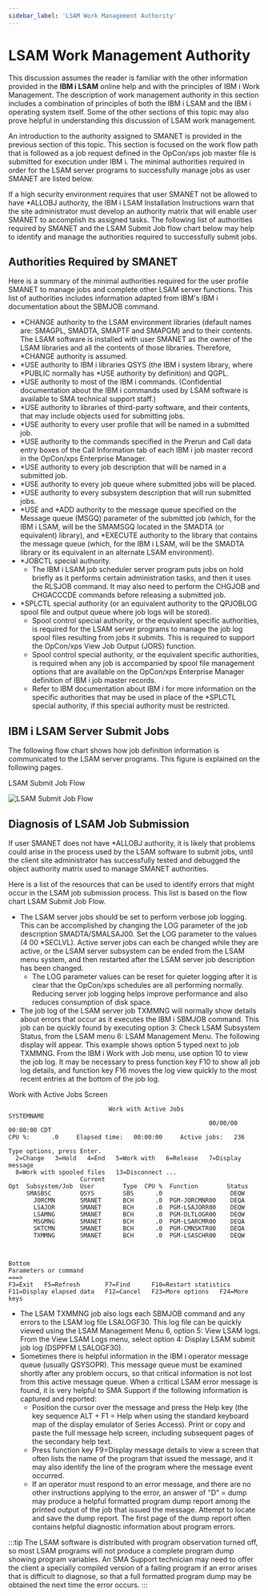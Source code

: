 ```yaml
---
sidebar_label: 'LSAM Work Management Authority'
---
```


# LSAM Work Management Authority

This discussion assumes the reader is familiar with the other information provided in the **IBM i LSAM** online help and with the principles of IBM i Work Management. The description of work management authority in this section includes a combination of principles of both the IBM i LSAM and the IBM i operating system itself. Some of the other sections of this topic may also prove helpful in understanding this discussion of LSAM work management.

An introduction to the authority assigned to SMANET is provided in the previous section of this topic. This section is focused on the work flow path that is followed as a job request defined in the OpCon/xps job master file is submitted for execution under IBM i. The minimal authorities required in order for the LSAM server programs to
successfully manage jobs as user SMANET are listed below.

If a high security environment requires that user SMANET not be allowed to have *ALLOBJ authority, the IBM i LSAM Installation Instructions warn that the site administrator must develop an authority matrix that will enable user SMANET to accomplish its assigned tasks. The following list of authorities required by SMANET and the LSAM Submit Job flow chart below may help to identify and manage the authorities required to successfully submit jobs.

## Authorities Required by SMANET

Here is a summary of the minimal authorities required for the user profile SMANET to manage jobs and complete other LSAM server functions. This list of authorities includes information adapted from IBM's IBM i documentation about the SBMJOB command. 
- *CHANGE authority to the LSAM environment libraries (default names are: SMAGPL, SMADTA, SMAPTF and SMAPGM) and to their contents. The LSAM software is installed with user SMANET as the owner of the LSAM libraries and all the contents of those libraries. Therefore, *CHANGE authority is assumed.
- *USE authority to IBM i libraries QSYS (the IBM i system library, where *PUBLIC normally has *USE authority by definition) and QGPL.
- *USE authority to most of the IBM i commands. (Confidential documentation about the IBM i commands used by LSAM software is available to SMA technical support staff.)
- *USE authority to libraries of third-party software, and their contents, that may include objects used for submitting jobs.
- *USE authority to every user profile that will be named in a submitted job.
- *USE authority to the commands specified in the Prerun and Call data entry boxes of the Call Information tab of each IBM i job master record in the OpCon/xps Enterprise Manager.
- *USE authority to every job description that will be named in a submitted job.
- *USE authority to every job queue where submitted jobs will be placed.
- *USE authority to every subsystem description that will run submitted jobs.
- *USE and *ADD authority to the message queue specified on the Message queue (MSGQ) parameter of the submitted job (which, for the IBM i LSAM, will be the SMAMSGQ located in the SMADTA (or equivalent) library), and *EXECUTE authority to the library that contains the message queue (which, for the IBM i LSAM, will be the SMADTA library or its equivalent in an alternate LSAM environment).
- *JOBCTL special authority.
  - The IBM i LSAM job scheduler server program puts jobs on hold briefly as it performs certain administration tasks, and then it uses the RLSJOB command. It may also need to perform the CHGJOB and CHGACCCDE commands before releasing a submitted job.
- *SPLCTL special authority (or an equivalent authority to the QPJOBLOG spool file and output queue where job logs will be stored).
  - Spool control special authority, or the equivalent specific authorities, is required for the LSAM server programs to manage the job log spool files resulting from jobs it submits. This is required to support the OpCon/xps View Job Output (JORS) function.
  - Spool control special authority, or the equivalent specific authorities, is required when any job is accompanied by spool file management options that are available on the OpCon/xps Enterprise Manager definition of IBM i job master records.
  - Refer to IBM documentation about IBM i for more information on the specific authorities that may be used in place of the *SPLCTL special authority, if this special authority must be restricted.

## IBM i LSAM Server Submit Jobs

The following flow chart shows how job definition information is communicated to the LSAM server programs. This figure is explained on the following pages.

LSAM Submit Job Flow

![LSAM Submit Job Flow](../Resources/Images/IBM-i/LSAM-Submit-Job-Flow.png "LSAM Submit Job Flow")

## Diagnosis of LSAM Job Submission

If user SMANET does not have *ALLOBJ authority, it is likely that problems could arise in the process used by the LSAM software to submit jobs, until the client site administrator has successfully tested and debugged the object authority matrix used to manage SMANET authorities.

Here is a list of the resources that can be used to identify errors that might occur in the LSAM job submission process. This list is based on the flow chart LSAM Submit Job Flow.

- The LSAM server jobs should be set to perform verbose job logging. This can be accomplished by changing the LOG parameter of the job description SMADTA/SMALSAJ00. Set the LOG parameter to the values (4 00 *SECLVL). Active server jobs can each be changed while they are active, or the LSAM server subsystem can be ended from the LSAM menu system, and then restarted after the LSAM server job description has been changed.
  - The LOG parameter values can be reset for quieter logging after it is clear that the OpCon/xps schedules are all performing normally. Reducing server job logging helps improve performance and also reduces consumption of disk space.
- The job log of the LSAM server job TXMMNG will normally show details about errors that occur as it executes the IBM i SBMJOB command. This job can be quickly found by executing option 3: Check LSAM Subsystem Status, from the LSAM menu 6: LSAM Management Menu. The following display will appear. This example shows option 5 typed next to job TXMMNG. From the IBM i Work with Job menu, use option 10 to view the job log. It may be necessary to press function key F10 to show all job log details, and function key F16 moves the log view quickly to the most recent entries at the bottom of the job log.

Work with Active Jobs Screen
```
                            Work with Active Jobs                   SYSTEMNAME 
                                                        00/00/00  00:00:00 CDT 
CPU %:      .0     Elapsed time:   00:00:00     Active jobs:   236             
                                                                               
Type options, press Enter.                                                     
  2=Change   3=Hold   4=End   5=Work with   6=Release   7=Display message      
  8=Work with spooled files   13=Disconnect ...                                
                    Current                                                    
Opt  Subsystem/Job  User        Type  CPU %  Function        Status            
     SMASBSC        QSYS        SBS      .0                   DEQW             
       JORCMN       SMANET      BCH      .0  PGM-JORCMNR00    DEQA             
       LSAJOR       SMANET      BCH      .0  PGM-LSAJORR00    DEQW             
       LSAMNG       SMANET      BCH      .0  PGM-DLTLOGR00    DEQW             
       MSGMNG       SMANET      BCH      .0  PGM-LSARCMR00    DEQA             
       SKTCMN       SMANET      BCH      .0  PGM-CMNSKTR00    DEQA             
       TXMMNG       SMANET      BCH      .0  PGM-LSASCHR00    DEQW             
                                                                               
                                                                               
                                                                        Bottom 
Parameters or command                                                          
===>                                                                           
F3=Exit   F5=Refresh       F7=Find      F10=Restart statistics       
F11=Display elapsed data   F12=Cancel   F23=More options   F24=More keys          
```

- The LSAM TXMMNG job also logs each SBMJOB command and any errors to the LSAM log file LSALOGF30. This log file can be quickly viewed using the LSAM Management Menu 6, option 5: View LSAM logs. From the View LSAM Logs menu, select option 4: Display LSAM submit job log (DSPPFM LSALOGF30).
- Sometimes there is helpful information in the IBM i operator message queue (usually QSYSOPR). This message queue must be examined shortly after any problem occurs, so that critical information is not lost from this active message queue. When a critical LSAM error message is found, it is very helpful to SMA Support if the following information is captured and reported:
  - Position the cursor over the message and press the Help key (the  key sequence ALT + F1 = Help when using the standard keyboard map of the display emulator of  Series Access). Print or copy and paste the full message help screen, including subsequent pages of the secondary help text.
  - Press function key F9=Display message details to view a screen that often lists the name of the program that issued the message, and it may also identify the line of the program where the message event occurred.
  - If an operator must respond to an error message, and there are no other instructions applying to the error, an answer of "D" = dump may produce a helpful formatted program dump report among the printed output of the job that issued the message. Attempt to locate and save the dump report. The first page of the dump report often contains helpful diagnostic information about program errors.

:::tip
The LSAM software is distributed with program observation turned off, so most LSAM programs will not produce a complete program dump showing program variables. An SMA Support technician may need to offer the client a specially compiled version of a failing program if an error arises that is difficult to diagnose, so that a full formatted program dump may be obtained the next time the error occurs.
:::